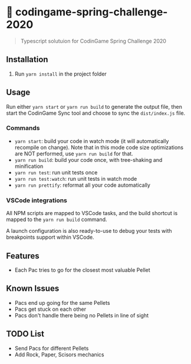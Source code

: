 # :muscle: codingame-spring-challenge-2020

> Typescript solutuion for CodinGame Spring Challenge 2020

## Installation
1. Run `yarn install` in the project folder

## Usage

Run either `yarn start` or `yarn run build` to generate the output file, then start the CodinGame Sync tool and choose to sync the `dist/index.js` file.

### Commands

- `yarn start`: build your code in watch mode (it will automatically recompile on change).
  Note that in this mode code size optimizations are NOT performed, use `yarn run build` for that.
- `yarn run build`: build your code once, with tree-shaking and minification
- `yarn run test`: run unit tests once
- `yarn run test:watch`: run unit tests in watch mode
- `yarn run prettify`: reformat all your code automatically

### VSCode integrations

All NPM scripts are mapped to VSCode tasks, and the build shortcut is mapped to the `yarn run build` command.

A launch configuration is also ready-to-use to debug your tests with breakpoints support within VSCode.

## Features

- Each Pac tries to go for the closest most valuable Pellet

## Known Issues

- Pacs end up going for the same Pellets
- Pacs get stuck on each other
- Pacs don't handle there being no Pellets in line of sight

## TODO List

- Send Pacs for different Pellets
- Add Rock, Paper, Scisors mechanics
